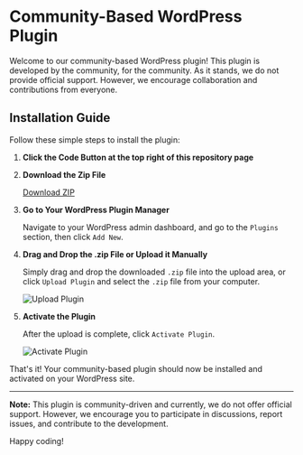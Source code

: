 # Community-Based WordPress Plugin

Welcome to our community-based WordPress plugin! This plugin is developed by the community, for the community. As it stands, we do not provide official support. However, we encourage collaboration and contributions from everyone.

## Installation Guide

Follow these simple steps to install the plugin:

1. **Click the Code Button at the top right of this repository page**

2. **Download the Zip File**

   [Download ZIP](https://github.com/xyukii/Threshold-wordpress-plugin/archive/refs/heads/main.zip)

3. **Go to Your WordPress Plugin Manager**

   Navigate to your WordPress admin dashboard, and go to the `Plugins` section, then click `Add New`.

4. **Drag and Drop the .zip File or Upload it Manually**

   Simply drag and drop the downloaded `.zip` file into the upload area, or click `Upload Plugin` and select the `.zip` file from your computer.

   ![Upload Plugin](https://example.com/path/to/upload-plugin-image.png)

5. **Activate the Plugin**

   After the upload is complete, click `Activate Plugin`.

   ![Activate Plugin](https://example.com/path/to/activate-plugin-image.png)

That's it! Your community-based plugin should now be installed and activated on your WordPress site.

---

**Note:** This plugin is community-driven and currently, we do not offer official support. However, we encourage you to participate in discussions, report issues, and contribute to the development.

Happy coding!
